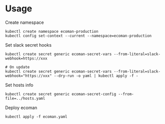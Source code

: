 # Usage

Create namespace

```
kubectl create namespace ecoman-production
kubectl config set-context --current --namespace=ecoman-production
```

Set slack secret hooks

```
kubectl create secret generic ecoman-secret-vars --from-literal=slack-webhook=https://xxx

# On update
kubectl create secret generic ecoman-secret-vars --from-literal=slack-webhook="https://xxx" --dry-run -o yaml | kubectl apply -f -
```

Set hosts info 

```
kubectl create secret generic ecoman-secret-config --from-file=../hosts.yaml
```

Deploy ecoman

```
kubectl apply -f ecoman.yaml
```
